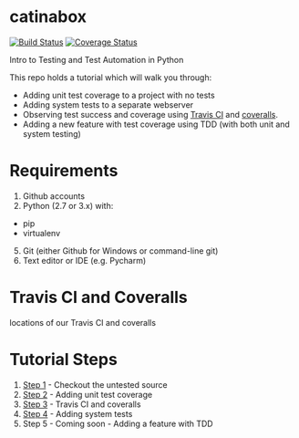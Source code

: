 # catinabox
[![Build Status](https://travis-ci.org/keeppythonweird/catinabox.svg?branch=master)](https://travis-ci.org/keeppythonweird/catinabox)
[![Coverage Status](https://coveralls.io/repos/keeppythonweird/catinabox/badge.svg?branch=master&service=github)](https://coveralls.io/github/keeppythonweird/catinabox?branch=master)

Intro to Testing and Test Automation in Python

This repo holds a tutorial which will walk you through:
- Adding unit test coverage to a project with no tests
- Adding system tests to a separate webserver
- Observing test success and coverage using
  [Travis CI](https://travis-ci.org/) and [coveralls](https://coveralls.io/).
- Adding a new feature with test coverage using TDD (with both unit and
  system testing)

# Requirements

1. Github accounts
2. Python (2.7 or 3.x) with:
  - pip
  - virtualenv
5. Git (either Github for Windows or command-line git)
6. Text editor or IDE (e.g. Pycharm)


# Travis CI and Coveralls

<TBD> locations of our Travis CI and coveralls


# Tutorial Steps

1. [Step 1](./steps/1.md) - Checkout the untested source
2. [Step 2](./steps/2.md) - Adding unit test coverage
3. [Step 3](./steps/3.md) - Travis CI and coveralls
4. [Step 4](./steps/4.md) - Adding system tests
5. Step 5 - Coming soon - Adding a feature with TDD

